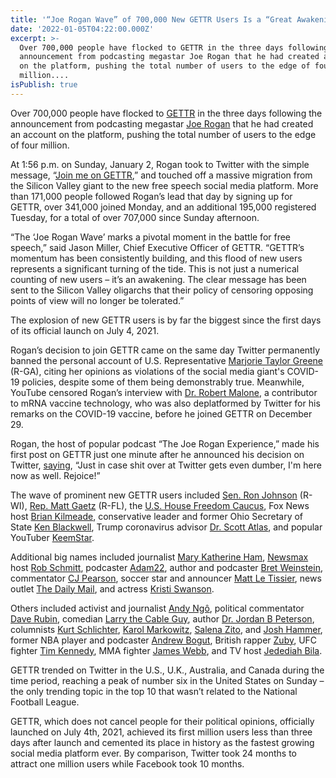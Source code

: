 ```yaml
---
title: '“Joe Rogan Wave” of 700,000 New GETTR Users Is a “Great Awakening”'
date: '2022-01-05T04:22:00.000Z'
excerpt: >-
  Over 700,000 people have flocked to GETTR in the three days following the
  announcement from podcasting megastar Joe Rogan that he had created an account
  on the platform, pushing the total number of users to the edge of four
  million....
isPublish: true
---
```


Over 700,000 people have flocked to [GETTR](http://www.gettr.com/) in the three days following the announcement from podcasting megastar [Joe Rogan](https://gettr.com/user/joerogan) that he had created an account on the platform, pushing the total number of users to the edge of four million.

At 1:56 p.m. on Sunday, January 2, Rogan took to Twitter with the simple message, “[Join me on GETTR](https://twitter.com/joerogan/status/1477715450477830156?s=20),” and touched off a massive migration from the Silicon Valley giant to the new free speech social media platform. More than 171,000 people followed Rogan’s lead that day by signing up for GETTR, over 341,000 joined Monday, and an additional 195,000 registered Tuesday, for a total of over 707,000 since Sunday afternoon.

“The ‘Joe Rogan Wave’ marks a pivotal moment in the battle for free speech,” said Jason Miller, Chief Executive Officer of GETTR. “GETTR’s momentum has been consistently building, and this flood of new users represents a significant turning of the tide. This is not just a numerical counting of new users – it’s an awakening. The clear message has been sent to the Silicon Valley oligarchs that their policy of censoring opposing points of view will no longer be tolerated.”

The explosion of new GETTR users is by far the biggest since the first days of its official launch on July 4, 2021.

Rogan’s decision to join GETTR came on the same day Twitter permanently banned the personal account of U.S. Representative [Marjorie Taylor Greene](https://gettr.com/user/mtg4america) (R-GA), citing her opinions as violations of the social media giant's COVID-19 policies, despite some of them being demonstrably true. Meanwhile, YouTube censored Rogan’s interview with [Dr. Robert Malone](https://gettr.com/user/rwmalonemd), a contributor to mRNA vaccine technology, who was also deplatformed by Twitter for his remarks on the COVID-19 vaccine, before he joined GETTR on December 29.

Rogan, the host of popular podcast “The Joe Rogan Experience,” made his first post on GETTR just one minute after he announced his decision on Twitter, [saying](https://gettr.com/post/plg71j5d09), “Just in case shit over at Twitter gets even dumber, I'm here now as well. Rejoice!”

The wave of prominent new GETTR users included [Sen. Ron Johnson](https://gettr.com/user/SenRonJohnson) (R-WI), [Rep. Matt Gaetz](https://gettr.com/user/mattgaetz) (R-FL), the [U.S. House Freedom Caucus](https://gettr.com/user/freedomcaucus), Fox News host [Brian Kilmeade](https://gettr.com/user/kilmeade), conservative leader and former Ohio Secretary of State [Ken Blackwell](https://gettr.com/user/kenblackwell), Trump coronavirus advisor [Dr. Scott Atlas](https://gettr.com/user/ScottWAtlas), and popular YouTuber [KeemStar](https://gettr.com/user/keemstar).

Additional big names included journalist [Mary Katherine Ham](https://www.gettr.com/user/mkhammer), [Newsmax](https://www.gettr.com/user/newsmax) host [Rob Schmitt](https://www.gettr.com/user/robschmitt), podcaster [Adam22](https://www.gettr.com/user/adam22), author and podcaster [Bret Weinstein](https://www.gettr.com/user/bretweinstein), commentator [CJ Pearson](https://www.gettr.com/user/thecjpearson), soccer star and announcer [Matt Le Tissier](https://www.gettr.com/user/mattletiss7), news outlet [The Daily Mail](https://www.gettr.com/user/DailyMail), and actress [Kristi Swanson](https://www.gettr.com/user/kristyswansonxo).

Others included activist and journalist [Andy Ngô](https://gettr.com/user/mrandyngo), political commentator [Dave Rubin](https://gettr.com/user/RubinReport), comedian [Larry the Cable Guy](https://gettr.com/user/gitrdonelarry), author [Dr. Jordan B Peterson](https://gettr.com/user/jordanbpeterson), columnists [Kurt Schlichter](https://gettr.com/user/kurtschlichter), [Karol Markowitz](https://gettr.com/user/karol), [Salena Zito](https://gettr.com/user/SalenaZito), and [Josh Hammer](https://gettr.com/user/josh_hammer), former NBA player and podcaster [Andrew Bogut](https://gettr.com/user/andrewbogut), British rapper [Zuby](https://gettr.com/user/zubymusic), UFC fighter [Tim Kennedy](https://gettr.com/user/timkennedymma), MMA fighter [James Webb](https://gettr.com/user/jameswebbmma), and TV host [Jedediah Bila](https://gettr.com/user/jedediahbila).

GETTR trended on Twitter in the U.S., U.K., Australia, and Canada during the time period, reaching a peak of number six in the United States on Sunday – the only trending topic in the top 10 that wasn’t related to the National Football League.

GETTR, which does not cancel people for their political opinions, officially launched on July 4th, 2021, achieved its first million users less than three days after launch and cemented its place in history as the fastest growing social media platform ever. By comparison, Twitter took 24 months to attract one million users while Facebook took 10 months.
